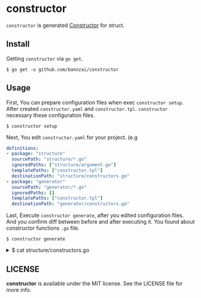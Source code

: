 # constructor
`constructor` is generated [Constructor](https://golang.org/doc/effective_go.html#composite_literals) for struct.

## Install
Getting `constructor` via `go get`.

```shell
$ go get -u github.com/bannzai/constructor
```

## Usage
First, You can prepare configuration files when exec `constructor setup`. After created `constructor.yaml` and `constructor.tpl`.
`constructor` necessary these configuration files.

```shell
$ constructor setup
```

Next, You edit `constructor.yaml` for your project.  (e.g

```yaml
definitions:
- package: "structure"
  sourcePath: "structure/*.go"
  ignoredPaths: ["structure/argument.go"]
  templatePaths: ["constructor.tpl"]
  destinationPath: "structure/constructors.go"
- package: "generator"
  sourcePath: "generator/*.go"
  ignoredPaths: []
  templatePaths: ["constructor.tpl"]
  destinationPath: "generator/constructors.go"
```

Last, Execute `constructor generate`, after you edited configuration files.   
And you confirm diff between before and after executing it. You found  about constructor functions `.go` file.

```shell
$ constructor generate
```

<details>

<summary> $ cat structure/constructors.go </summary>

```go
// DO NOT EDIT THIS FILE.
// File generated by constructor.
// https://github.com/bannzai/constructor
package structure

// NewCodeStructure insitanciate Code
func NewCodeStructure(
        filePath Path,
        structs []Struct,
) Code {
        return Code{
                FilePath: filePath,
                Structs:  structs,
        }
}

// NewFieldStructure insitanciate Field
func NewFieldStructure(
        name string,
        _type string,
) Field {
        return Field{
                Name: name,
                Type: _type,
        }
}

// NewStructStructure insitanciate Struct
func NewStructStructure(
        fields []Field,
        name string,
) Struct {
        return Struct{
                Fields: fields,
                Name:   name,
        }
}

// NewDefinitionStructure insitanciate Definition
func NewDefinitionStructure(
        destinationPath Path,
        ignoredPaths []Path,
        _package string,
        sourcePath Path,
        templateFilePaths []Path,
) Definition {
        return Definition{
                DestinationPath:   destinationPath,
                IgnoredPaths:      ignoredPaths,
                Package:           _package,
                SourcePath:        sourcePath,
                TemplateFilePaths: templateFilePaths,
        }
}

// NewYamlStructure insitanciate Yaml
func NewYamlStructure(
        definitions []Definition,
) Yaml {
        return Yaml{
                Definitions: definitions,
        }
}
```

</details>

## LICENSE
**constructor** is available under the MIT license. See the LICENSE file for more info.
